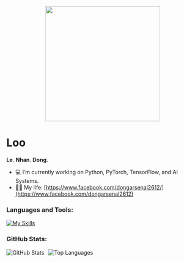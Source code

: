 <p align="center"><img src="https://static.fontstand.com/assets/Uploads/Foundry/74/Aa/_resampled/SetHeightWyI0MDAiLCI0MDAiXQ/AR-DCHYJianWeiGBPro-BD-Aa-21baee1795b83c69d0f5efdbd7ae48fd.png" width="300px"></p>

<!--
lndong2612 is a ✨ special ✨ repository because its README.md (this file) appears on your GitHub profile.
-->

<h1>Loo</h1>

<b>Le</b>.
<b>Nhan</b>.
<b>Dong</b>.

- 💻 I’m currently working on Python, PyTorch, TensorFlow, and AI Systems.
- 👨‍💻 My life: [https://www.facebook.com/dongarsenal2612/](https://www.facebook.com/dongarsenal2612)

### Languages and Tools:
[![My Skills](https://skillicons.dev/icons?i=python,pytorch,tensorflow,cpp,docker,linux)](https://skillicons.dev)

### GitHub Stats:
<div style="display: flex; flex-direction: row; gap: 10px;">
  <img src="https://github-readme-stats.vercel.app/api?username=lndong2612&cache_seconds=1800&theme=tokyonight&show_icons=true&hide_border=true" alt="GitHub Stats" />
  <img src="https://github-readme-stats.vercel.app/api/top-langs/?username=lndong2612&theme=tokyonight&layout=compact&hide_border=true" alt="Top Languages" />
</div>
